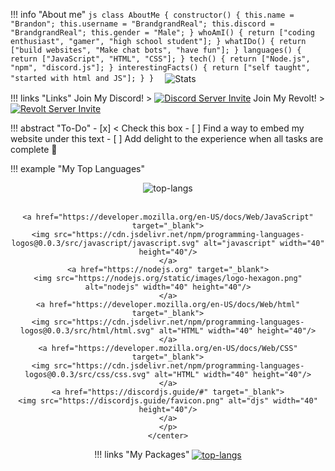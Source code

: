 !!! info "About me"
    ```js
    class AboutMe {
      constructor() {
        this.name = "Brandon";
        this.username = "BrandgrandReal";
        this.discord = "BrandgrandReal";
        this.gender = "Male";
      }
      whoAmI() {
        return ["coding enthusiast", "gamer", "high school student"];
      }
      whatIDo() {
        return ["build websites", "Make chat bots", "have fun"];
      }
      languages() {
        return ["JavaScript", "HTML", "CSS"];
      }
      tech() {
        return ["Node.js", "npm", "discord.js"];
      }
      interestingFacts() {
        return ["self taught", "started with html and JS"];
      }
    } 
    ```
    <img align="center" src="https://github-readme-stats-brandgrand.vercel.app/api?username=BrandgrandRealMe&theme=github_dark&show_icons=true&hide_border=true" alt="Stats" />



!!! links "Links"
    Join My Discord! 
    > [![Discord Server Invite](https://flat.badgen.net/discord/members/Bm6fMsA)](https://discord.gg/Bm6fMsA)
    Join My Revolt! 
    > [![Revolt Server Invite](https://rbg.brandgrandreal.is-a.dev/s/01H3QFBM82MEAZK4HT8FXJ8PD6)](https://rvlt.gg/b4mp1jgX)

!!! abstract "To-Do"
    - [x] < Check this box
    - [ ] Find a way to embed my website under this text
    - [ ] Add delight to the experience when all tasks are complete :tada:


!!! example "My Top Languages"
    <center>
    <img align="center" src="https://github-readme-stats-brandgrand.vercel.app/api/top-langs/?username=BrandgrandRealMe&theme=github_dark&layout=compact&hide_border=true" alt="top-langs" />
    <br><br>
 
 
    <a href="https://developer.mozilla.org/en-US/docs/Web/JavaScript" target="_blank">
    <img src="https://cdn.jsdelivr.net/npm/programming-languages-logos@0.0.3/src/javascript/javascript.svg" alt="javascript" width="40" height="40"/>
    </a>
    <a href="https://nodejs.org" target="_blank">
    <img src="https://nodejs.org/static/images/logo-hexagon.png" alt="nodejs" width="40" height="40"/>
    </a>
    <a href="https://developer.mozilla.org/en-US/docs/Web/html" target="_blank">
    <img src="https://cdn.jsdelivr.net/npm/programming-languages-logos@0.0.3/src/html/html.svg" alt="HTML" width="40" height="40"/>
    </a>
    <a href="https://developer.mozilla.org/en-US/docs/Web/CSS" target="_blank">
    <img src="https://cdn.jsdelivr.net/npm/programming-languages-logos@0.0.3/src/css/css.svg" alt="HTML" width="40" height="40"/>
    </a>
    <a href="https://discordjs.guide/#" target="_blank">
    <img src="https://discordjs.guide/favicon.png" alt="djs" width="40" height="40"/>
    </a>
    </p>
    </center>

!!! links "My Packages"
    <a href="https://github.com/BrandgrandRealMe/BetterLogsDiscord" target="_blank">
    <img align="center" src="https://github-readme-stats-brandgrand.vercel.app/api/pin/?username=BrandgrandRealMe&repo=BetterDevLogs&theme=github_dark&hide_border=true&show_owner=true" alt="top-langs" />
    </a>


<br />  
<br />  
<br />  


